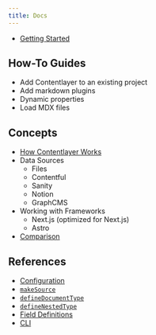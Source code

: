 ```yaml
---
title: Docs
---
```


- [Getting Started](/docs/getting-started)

## How-To Guides

- Add Contentlayer to an existing project
- Add markdown plugins
- Dynamic properties
- Load MDX files

## Concepts

- [How Contentlayer Works](/docs/how-contentlayer-works)
- Data Sources
  - Files
  - Contentful
  - Sanity
  - Notion
  - GraphCMS
- Working with Frameworks
  - Next.js (optimized for Next.js)
  - Astro
- [Comparison](/docs/comparison)

## References

- [Configuration](/docs/configuration)
- [`makeSource`](/docs/make-source)
- [`defineDocumentType`](/docs/document-type)
- [`defineNestedType`](/docs/nested-type)
- [Field Definitions](/docs/field-definitions)
- [CLI](/docs/cli)
